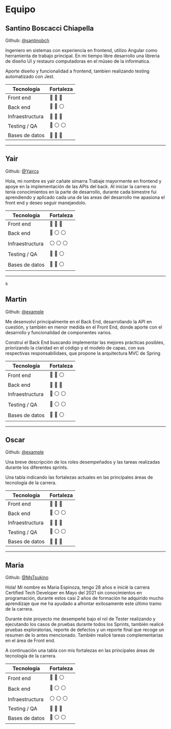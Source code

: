 # Equipo

## Santino Boscacci Chiapella

Github: [@santinobch](https://github.com/santinobch)

Ingeniero en sistemas con experiencia en frontend, utilizo Angular como herramienta de trabajo principal. En mi tiempo libre desarrollo una libreria de diseño UI y restauro computadoras en el múseo de la informatica.

Aporte diseño y funcionalidad a frontend, tambien realizando testing automatizado con Jest.

| Tecnología      | Fortaleza                                                   |
| --------------- | ----------------------------------------------------------- |
| Front end       | :large_blue_circle: :large_blue_circle: :large_blue_circle: |
| Back end        | :large_blue_circle: :large_blue_circle: :white_circle:      |
| Infraestructura | :large_blue_circle: :large_blue_circle: :large_blue_circle: |
| Testing / QA    | :large_blue_circle: :white_circle: :white_circle:           |
| Bases de datos  | :large_blue_circle: :large_blue_circle: :large_blue_circle: |

<hr>

## Yair

Github: [@Yaircs](https://github.com/yaircs)

Hola, mi nombre es yair cañate simarra Trabaje mayormente en frontend y apoye en la implementación de las APIs del back. Al iniciar la carrera no tenía conocimientos en la parte de desarrollo, durante cada bimestre fui aprendiendo y aplicado cada una de las areas del desarrollo me apasiona el front end y deseo seguir manejandolo.

| Tecnología      | Fortaleza                                                   |
| --------------- | ----------------------------------------------------------- |
| Front end       | :large_blue_circle: :large_blue_circle: :large_blue_circle: |
| Back end        | :large_blue_circle: :white_circle: :white_circle:           |
| Infraestructura | :white_circle: :white_circle: :white_circle:                |
| Testing / QA    | :large_blue_circle: :large_blue_circle: :white_circle:      |
| Bases de datos  | :large_blue_circle: :large_blue_circle: :white_circle:      |

<hr>s

## Martin

Github: [@example](https://github.com/mlrosas21)

Me desenvolví principalmente en el Back End, desarrollando la API en cuestión, y también en menor medida en el Front End, donde aporte con el desarrollo y funcionalidad de componentes varios.

Construí el Back End buscando implementar las mejores prácticas posibles, priorizando la claridad en el código y el modelo de capas, con sus respectivas responsabilidaes, que propone la arquitectura MVC de Spring

| Tecnología      | Fortaleza                                                   |
| --------------- | ----------------------------------------------------------- |
| Front end       | :large_blue_circle: :large_blue_circle: :white_circle:      |
| Back end        | :large_blue_circle: :large_blue_circle: :large_blue_circle: |
| Infraestructura | :large_blue_circle: :white_circle: :white_circle:           |
| Testing / QA    | :large_blue_circle: :white_circle: :white_circle:           |
| Bases de datos  | :large_blue_circle: :large_blue_circle: :white_circle:      |

<hr>

## Oscar

Github: [@example](https://github.com/santinobch)

Una breve descripción de los roles desempeñados y las tareas realizadas durante los diferentes sprints.

Una tabla indicando las fortalezas actuales en las principales áreas de tecnología de la carrera.

| Tecnología      | Fortaleza                                                   |
| --------------- | ----------------------------------------------------------- |
| Front end       | :large_blue_circle: :large_blue_circle: :large_blue_circle: |
| Back end        | :large_blue_circle: :white_circle: :white_circle:           |
| Infraestructura | :large_blue_circle: :large_blue_circle: :large_blue_circle: |
| Testing / QA    | :large_blue_circle: :white_circle: :white_circle:           |
| Bases de datos  | :large_blue_circle: :large_blue_circle: :large_blue_circle: |

<hr>

## Maria

Github: [@MsTsukino](https://github.com/MsTsukino)

Hola! Mi nombre es Maria Espinoza, tengo 28 años e inicié la carrera Certified Tech Developer en Mayo del 2021 sin conocimientos en programación, durante estos casi 2 años de formación he adquirido mucho aprendizaje que me ha ayudado a afrontar exitosamente este último tramo de la carrera. 

Durante éste proyecto me desempeñé bajo el rol de Tester realizando y ejecutando los casos de pruebas durante todos los Sprints, también realicé pruebas exploratorias, reporte de defectos y un reporte final que recoge un resumen de lo antes mencionado. También realicé tareas complementarias en el área de Front end.

A continuación una tabla con mis fortalezas en las principales áreas de tecnología de la carrera.


| Tecnología      | Fortaleza                                                   |
| --------------- | ----------------------------------------------------------- |
| Front end       | :large_blue_circle: :large_blue_circle: :white_circle:      |
| Back end        | :large_blue_circle: :white_circle: :white_circle:           |
| Infraestructura | :white_circle: :white_circle: :white_circle:                |
| Testing / QA    | :large_blue_circle: :large_blue_circle: :large_blue_circle: |
| Bases de datos  | :large_blue_circle: :white_circle: :white_circle:           |
